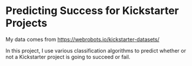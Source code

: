 # Predicting Success for Kickstarter Projects
My data comes from https://webrobots.io/kickstarter-datasets/

In this project, I use various classification algorithms to predict whether or not a Kickstarter project is going to succeed or fail.
